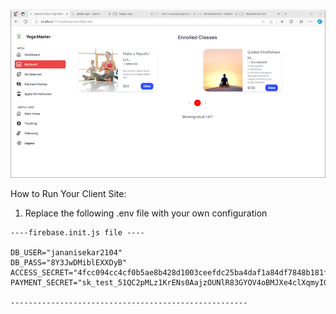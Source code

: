![](/src/assets/github-cover.png)


How to Run Your Client Site:
1. Replace the following .env file with your own configuration
```
----firebase.init.js file ----

DB_USER="jananisekar2104"
DB_PASS="8Y3JwDMiblEXXDyB"
ACCESS_SECRET="4fcc094cc4cf0b5ae8b428d1003ceefdc25ba4daf1a84df7848b181f2af668cdf05f7626da706fca47c5ea6ab92432d03ebb82cf21792a50652c4e4536c97a6a"
PAYMENT_SECRET="sk_test_51QC2pMLz1KrENs0AajzOUNlR83GYOV4oBMJXe4clXqmyIGBzJ3ZeqBkrvgV4oJI1AvF1FcFt2089YoAFh4uSERlU00lropXPa2"

-----------------------------------------------------
